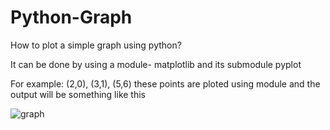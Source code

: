 # Python-Graph

How to plot a simple graph using python?

It can be done by using a module- matplotlib and its submodule pyplot

For example: (2,0), (3,1), (5,6) these points are ploted using module and the output will be something like this

![graph](https://user-images.githubusercontent.com/82022683/209428674-adf3a4fb-b067-41bc-9d14-95170f490371.png)
